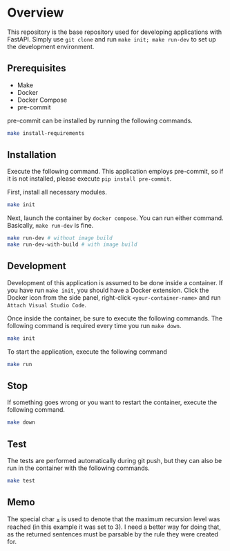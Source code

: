 # Overview

This repository is the base repository used for developing applications with FastAPI. Simply use `git clone` and run `make init; make run-dev` to set up the development environment.


## Prerequisites

- Make
- Docker
- Docker Compose
- pre-commit

pre-commit can be installed by running the following commands.

```bash
make install-requirements
```


## Installation

Execute the following command. This application employs pre-commit, so if it is not installed, please execute `pip install pre-commit`.

First, install all necessary modules.

```bash
make init
```

Next, launch the container by `docker compose`. You can run either command. Basically, `make run-dev` is fine.

```bash
make run-dev # without image build
make run-dev-with-build # with image build
```

## Development

Development of this application is assumed to be done inside a container. If you have run `make init`, you should have a Docker extension. Click the Docker icon from the side panel, right-click `<your-container-name>` and run `Attach Visual Studio Code`.

Once inside the container, be sure to execute the following commands. The following command is required every time you run `make down`.

```bash
make init
```

To start the application, execute the following command

```bash
make run
```

## Stop

If something goes wrong or you want to restart the container, execute the following command.

```bash
make down
```

## Test

The tests are performed automatically during git push, but they can also be run in the container with the following commands.

```bash
make test
```

## Memo

The special char ⨱ is used to denote that the maximum recursion level was reached (in this example it was set to 3). I need a better way for doing that, as the returned sentences must be parsable by the rule they were created for.
